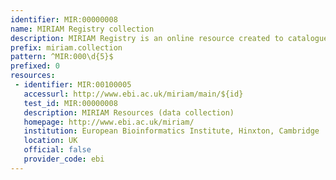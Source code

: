 ```yaml
---
identifier: MIR:00000008
name: MIRIAM Registry collection
description: MIRIAM Registry is an online resource created to catalogue collections (Gene Ontology, Taxonomy or PubMed are some examples) and the corresponding resources (physical locations) providing access to those data collections. The Registry provides unique and perennial URIs for each entity of those data collections.
prefix: miriam.collection
pattern: ^MIR:000\d{5}$
prefixed: 0
resources:
 - identifier: MIR:00100005
   accessurl: http://www.ebi.ac.uk/miriam/main/${id}
   test_id: MIR:00000008
   description: MIRIAM Resources (data collection)
   homepage: http://www.ebi.ac.uk/miriam/
   institution: European Bioinformatics Institute, Hinxton, Cambridge
   location: UK
   official: false
   provider_code: ebi
---
```

